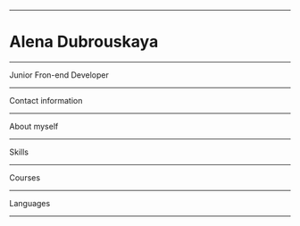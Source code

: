 *********************
# Alena Dubrouskaya
*********************
Junior Fron-end Developer
*********************
Contact information
*********************
About myself
*********************
Skills
*********************
Courses
*********************
Languages
*********************
